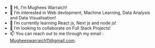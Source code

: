 - 👋 Hi, I’m Mughees Warraich!
- 👀 I’m interested in Web devlopment, Machine Learning, Data Analysis and Data Visualisation!
- 🌱 I’m currently learning React js, Next js and node js!
- 💞️ I’m looking to collaborate on Full Stack Projects!
- 📫 You can reach out to me through my email : Mugheeswarraich11@gmail.com.

<!---
warrmu01/warrmu01 is a ✨ special ✨ repository because its `README.md` (this file) appears on your GitHub profile.
You can click the Preview link to take a look at your changes.
--->
